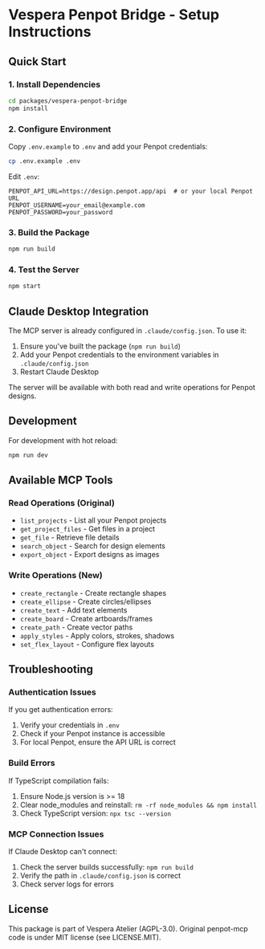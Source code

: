 # Vespera Penpot Bridge - Setup Instructions

## Quick Start

### 1. Install Dependencies

```bash
cd packages/vespera-penpot-bridge
npm install
```

### 2. Configure Environment

Copy `.env.example` to `.env` and add your Penpot credentials:

```bash
cp .env.example .env
```

Edit `.env`:
```env
PENPOT_API_URL=https://design.penpot.app/api  # or your local Penpot URL
PENPOT_USERNAME=your_email@example.com
PENPOT_PASSWORD=your_password
```

### 3. Build the Package

```bash
npm run build
```

### 4. Test the Server

```bash
npm start
```

## Claude Desktop Integration

The MCP server is already configured in `.claude/config.json`. To use it:

1. Ensure you've built the package (`npm run build`)
2. Add your Penpot credentials to the environment variables in `.claude/config.json`
3. Restart Claude Desktop

The server will be available with both read and write operations for Penpot designs.

## Development

For development with hot reload:

```bash
npm run dev
```

## Available MCP Tools

### Read Operations (Original)
- `list_projects` - List all your Penpot projects
- `get_project_files` - Get files in a project
- `get_file` - Retrieve file details
- `search_object` - Search for design elements
- `export_object` - Export designs as images

### Write Operations (New)
- `create_rectangle` - Create rectangle shapes
- `create_ellipse` - Create circles/ellipses
- `create_text` - Add text elements
- `create_board` - Create artboards/frames
- `create_path` - Create vector paths
- `apply_styles` - Apply colors, strokes, shadows
- `set_flex_layout` - Configure flex layouts

## Troubleshooting

### Authentication Issues

If you get authentication errors:
1. Verify your credentials in `.env`
2. Check if your Penpot instance is accessible
3. For local Penpot, ensure the API URL is correct

### Build Errors

If TypeScript compilation fails:
1. Ensure Node.js version is >= 18
2. Clear node_modules and reinstall: `rm -rf node_modules && npm install`
3. Check TypeScript version: `npx tsc --version`

### MCP Connection Issues

If Claude Desktop can't connect:
1. Check the server builds successfully: `npm run build`
2. Verify the path in `.claude/config.json` is correct
3. Check server logs for errors

## License

This package is part of Vespera Atelier (AGPL-3.0).
Original penpot-mcp code is under MIT license (see LICENSE.MIT).